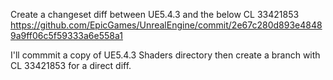Create a changeset diff between UE5.4.3 and the below CL 33421853
https://github.com/EpicGames/UnrealEngine/commit/2e67c280d893e48489a9ff06c5f59333a6e558a1

I'll commmit a copy of UE5.4.3 Shaders directory then create a branch with CL 33421853 for a direct diff.

